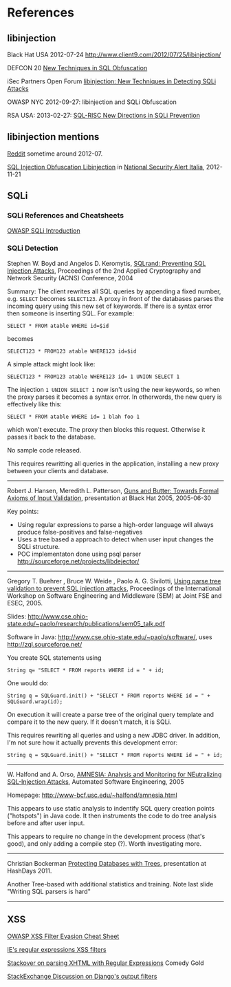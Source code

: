 References
===========================

libinjection
---------------------------

Black Hat USA 2012-07-24
http://www.client9.com/2012/07/25/libinjection/

DEFCON 20
[New Techniques in SQL Obfuscation](http://www.client9.com/2012/07/27/new-techniques-in-sql-obfuscation/)

iSec Partners Open Forum
[libinjection: New Techniques in Detecting SQLi Attacks](http://www.client9.com/2012/09/06/libinjection-new-techniques-in-detecting-sqli-attacks/)

OWASP NYC 2012-09-27:
libinjection and SQLi Obfuscation

RSA USA: 2013-02-27:
[SQL-RISC New Directions in SQLi Prevention](http://www.client9.com/2013/02/27/sql-risc-new-directions-in-sqli-prevention/)


libinjection mentions
---------------------------

[Reddit](http://www.reddit.com/r/netsec/comments/x5pmr/libinjection_c_library_to_detect_sqli_attacks/)
sometime around 2012-07.

[SQL Injection Obfuscation Libinjection](http://www.nsai.it/2012/11/21/sql-injection-obfuscation-libinjection/) in [National Security Alert Italia](http://www.nsai.it/), 2012-11-21


SQLi
---------------------------

### SQLi References and Cheatsheets

[OWASP SQLi Introduction](https://www.owasp.org/index.php/SQL_Injection)

### SQLi Detection

Stephen W. Boyd and Angelos D. Keromytis, [SQLrand: Preventing SQL Injection Attacks](http://www1.cs.columbia.edu/~angelos/Papers/sqlrand.pdf), Proceedings of the 2nd Applied Cryptography and Network Security (ACNS) Conference, 2004

Summary: The client rewrites all SQL queries by appending a fixed
number, e.g. `SELECT` becomes `SELECT123`.  A proxy in front of the
databases parses the incoming query using this new set of keywords.
If there is a syntax error then someone is inserting SQL.  For
example:

```
SELECT * FROM atable WHERE id=$id
```

becomes

```
SELECT123 * FROM123 atable WHERE123 id=$id
```

A simple attack might look like:

```
SELECT123 * FROM123 atable WHERE123 id= 1 UNION SELECT 1
```

The injection `1 UNION SELECT 1` now isn't using the new keywords, so
when the proxy parses it becomes a syntax error.  In otherwords, the
new query is effectively like this:

```
SELECT * FROM atable WHERE id= 1 blah foo 1
```

which won't execute.  The proxy then blocks this request.  Otherwise
it passes it back to the database.

No sample code released.

This requires rewritting all queries in the application,
installing a new proxy between your clients and database.

---

Robert J. Hansen, Meredith L. Patterson, [Guns and Butter: Towards Formal Axioms of Input Validation](http://www.blackhat.com/presentations/bh-usa-05/BH_US_05-Hansen-Patterson/HP2005.pdf), presentation at Black Hat 2005, 2005-06-30

Key points:

* Using regular expressions to parse a high-order language will always produce false-positives and false-negatives
* Uses a tree based a approach to detect when user input changes the SQLi structure.
* POC implementaton done using psql parser http://sourceforge.net/projects/libdejector/

---
Gregory T. Buehrer , Bruce W. Weide , Paolo A. G. Sivilotti, [Using parse tree validation to prevent SQL injection attacks](http://www.cse.ohio-state.edu/~paolo/research/publications/sem05.pdf), Proceedings of the International Workshop on Software Engineering and Middleware (SEM) at Joint FSE and ESEC, 2005.

Slides: http://www.cse.ohio-state.edu/~paolo/research/publications/sem05_talk.pdf

Software in Java: http://www.cse.ohio-state.edu/~paolo/software/,  uses http://zql.sourceforge.net/

You create SQL statements using

```
String q= "SELECT * FROM reports WHERE id = " + id;
```

One would do:

```
String q = SQLGuard.init() + "SELECT * FROM reports WHERE id = " + SQLGuard.wrap(id);
```

On execution it will create a parse tree of the original query
template and compare it to the new query.  If it doesn't match, it is
SQLi.

This requires rewriting all queries and using a new JDBC driver.  In
addition, I'm not sure how it actually prevents this development error:

```
String q = SQLGuard.init() + "SELECT * FROM reports WHERE id = " + id;
```

---

W. Halfond and A. Orso, [AMNESIA: Analysis and Monitoring for NEutralizing SQL-Injection Attacks](http://www-bcf.usc.edu/~halfond/papers/halfond05ase.pdf), Automated Software Engineering, 2005

Homepage: http://www-bcf.usc.edu/~halfond/amnesia.html

This appears to use static analysis to indentify SQL query creation
points ("hotspots") in Java code.  It then instruments the code to do
tree analysis before and after user input.

This appears to require no change in the development process (that's good),
and only adding a compile step (?).  Worth investigating more.

---

Christian Bockerman [Protecting Databases with Trees](http://es.slideshare.net/hashdays/hashdays-2011-christian-bockermann-protecting-databases-with-trees), presentation at HashDays 2011.

Another Tree-based with additional statistics and training.  Note last slide "Writing SQL parsers is hard"

---

XSS
---------------------------

[OWASP XSS Filter Evasion Cheat Sheet](https://www.owasp.org/index.php/XSS_Filter_Evasion_Cheat_Sheet)

[IE's regular expressions XSS filters](http://xss.cx/examples/ie/internet-exploror-ie9-xss-filter-rules-example-regexp-mshtmldll.txt)

[Stackover on parsing XHTML with Regular Expressions](http://stackoverflow.com/questions/1732348/regex-match-open-tags-except-xhtml-self-contained-tags/1732454#1732454)
Comedy Gold

[StackExchange Discussion on Django's output filters](http://security.stackexchange.com/questions/34088/is-there-a-way-to-bypass-djangos-xss-escaping-with-unicode)
